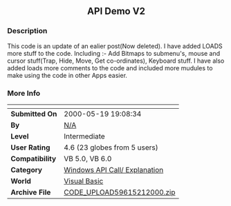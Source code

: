 ﻿<div align="center">

## API Demo V2


</div>

### Description

This code is an update of an ealier post(Now deleted). I have added LOADS more stuff to the code. Including :- Add Bitmaps to submenu's, mouse and cursor stuff(Trap, Hide, Move, Get co-ordinates), Keyboard stuff. I have also added loads more comments to the code and included more mudules to make using the code in other Apps easier.
 
### More Info
 


<span>             |<span>
---                |---
**Submitted On**   |2000-05-19 19:08:34
**By**             |[N/A](https://github.com/Planet-Source-Code/PSCIndex/blob/master/ByAuthor/empty.md)
**Level**          |Intermediate
**User Rating**    |4.6 (23 globes from 5 users)
**Compatibility**  |VB 5\.0, VB 6\.0
**Category**       |[Windows API Call/ Explanation](https://github.com/Planet-Source-Code/PSCIndex/blob/master/ByCategory/windows-api-call-explanation__1-39.md)
**World**          |[Visual Basic](https://github.com/Planet-Source-Code/PSCIndex/blob/master/ByWorld/visual-basic.md)
**Archive File**   |[CODE\_UPLOAD59615212000\.zip](https://github.com/Planet-Source-Code/api-demo-v2__1-8231/archive/master.zip)








